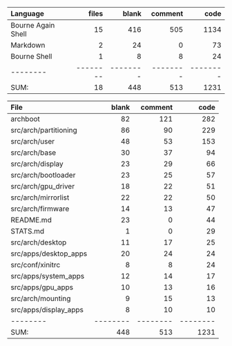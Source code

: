Language|files|blank|comment|code
:-------|-------:|-------:|-------:|-------:
Bourne Again Shell|15|416|505|1134
Markdown|2|24|0|73
Bourne Shell|1|8|8|24
--------|--------|--------|--------|--------
SUM:|18|448|513|1231

File|blank|comment|code
:-------|-------:|-------:|-------:
archboot|82|121|282
src/arch/partitioning|86|90|229
src/arch/user|48|53|153
src/arch/base|30|37|94
src/arch/display|23|29|66
src/arch/bootloader|23|25|57
src/arch/gpu_driver|18|22|51
src/arch/mirrorlist|22|22|50
src/arch/firmware|14|13|47
README.md|23|0|44
STATS.md|1|0|29
src/arch/desktop|11|17|25
src/apps/desktop_apps|20|24|24
src/conf/xinitrc|8|8|24
src/apps/system_apps|12|14|17
src/apps/gpu_apps|10|13|16
src/arch/mounting|9|15|13
src/apps/display_apps|8|10|10
--------|--------|--------|--------
SUM:|448|513|1231
